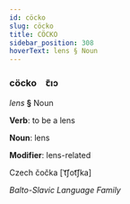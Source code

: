```yaml
---
id: cöcko
slug: cöcko
title: CÖCKO
sidebar_position: 308
hoverText: lens § Noun
---
```


### cöcko&emsp;<span kind="abugida">ꞇ̄ıɔ</span>

*lens* **§** Noun

**Verb**: to be a lens

**Noun**: lens

**Modifier**: lens-related

Czech čočka [ˈt͡ʃot͡ʃka]

*Balto-Slavic Language Family*